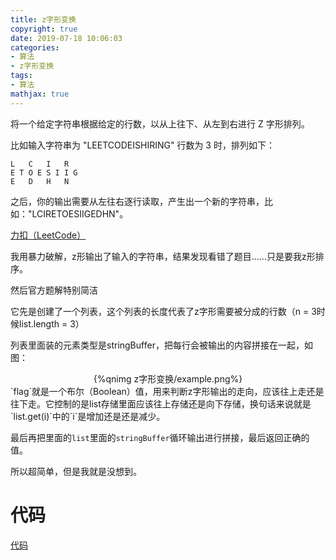 ```yaml
---
title: z字形变换
copyright: true
date: 2019-07-18 10:06:03
categories:
- 算法
- z字形变换
tags:
- 算法
mathjax: true
---
```


将一个给定字符串根据给定的行数，以从上往下、从左到右进行 Z 字形排列。

比如输入字符串为 "LEETCODEISHIRING" 行数为 3 时，排列如下：

    L   C   I   R
    E T O E S I I G
    E   D   H   N

之后，你的输出需要从左往右逐行读取，产生出一个新的字符串，比如："LCIRETOESIIGEDHN"。

[力扣（LeetCode）](https://leetcode-cn.com/problems/zigzag-conversion)

<!--more-->

我用暴力破解，z形输出了输入的字符串，结果发现看错了题目……只是要我z形排序。

然后官方题解特别简洁

它先是创建了一个列表，这个列表的长度代表了z字形需要被分成的行数（n = 3时候list.length = 3）

列表里面装的元素类型是stringBuffer，把每行会被输出的内容拼接在一起，如图：

<center>{%qnimg z字形变换/example.png%}</center>
`flag`就是一个布尔（Boolean）值，用来判断z字形输出的走向，应该往上走还是往下走。它控制的是list存储里面应该往上存储还是向下存储，换句话来说就是`list<StringBuffer>.get(i)`中的`i`是增加还是还是减少。

最后再把里面的`list`里面的`stringBuffer`循环输出进行拼接，最后返回正确的值。

所以超简单，但是我就是没想到。

# 代码

[代码](https://github.com/aimasa/exercise_demo/tree/tablebookexercise/src/exercise/demo/convert)

